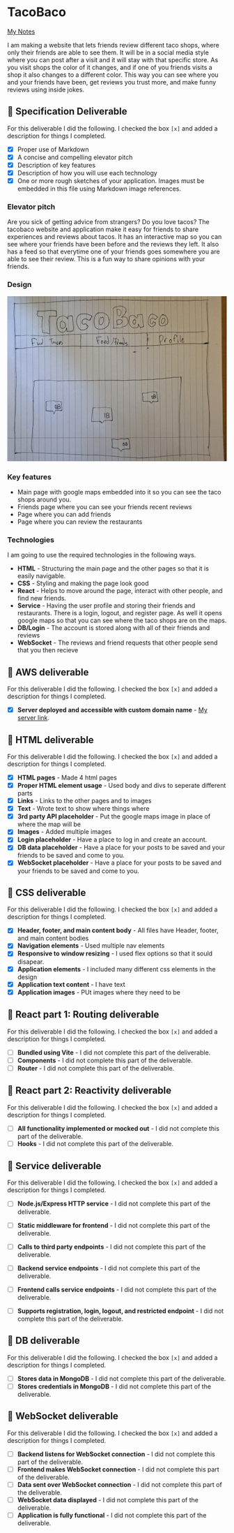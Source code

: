 # TacoBaco

[My Notes](notes.md)

I am making a website that lets friends review different taco shops, where only their friends are able to see them. It will be in a social media style where you can post after a visit and it will stay with that specific store. As you visit shops the color of it changes, and if one of you friends visits a shop it also changes to a different color. This way you can see where you and your friends have been, get reviews you trust more, and make funny reviews using inside jokes.


## 🚀 Specification Deliverable

For this deliverable I did the following. I checked the box `[x]` and added a description for things I completed.

- [x] Proper use of Markdown
- [x] A concise and compelling elevator pitch
- [x] Description of key features
- [x] Description of how you will use each technology
- [x] One or more rough sketches of your application. Images must be embedded in this file using Markdown image references.

### Elevator pitch

Are you sick of getting advice from strangers? Do you love tacos? The tacobaco website and application make it easy for friends to share experiences and reviews about tacos. It has an interactive map so you can see where your friends have been before and the reviews they left. It also has a feed so that everytime one of your friends goes somewhere you are able to see their review. This is a fun way to share opinions with your friends.

### Design

![Design image](design.jpg)


### Key features

- Main page with google maps embedded into it so you can see the taco shops around you.
- Friends page where you can see your friends recent reviews
- Page where you can add friends
- Page where you can review the restaurants

### Technologies

I am going to use the required technologies in the following ways.

- **HTML** - Structuring the main page and the other pages so that it is easily navigable.
- **CSS** - Styling and making the page look good
- **React** - Helps to move around the page, interact with other people, and find new friends.
- **Service** - Having the user profile and storing their friends and restaurants. There is a login, logout, and register page. As well it opens google maps so that you can see where the taco shops are on the maps.
- **DB/Login** - The account is stored along with all of their friends and reviews
- **WebSocket** - The reviews and friend requests that other people send that you then recieve

## 🚀 AWS deliverable

For this deliverable I did the following. I checked the box `[x]` and added a description for things I completed.

- [x] **Server deployed and accessible with custom domain name** - [My server link](https://yourdomainnamehere.click).

## 🚀 HTML deliverable

For this deliverable I did the following. I checked the box `[x]` and added a description for things I completed.

- [x] **HTML pages** - Made 4 html pages
- [x] **Proper HTML element usage** - Used body and divs to seperate different parts
- [x] **Links** - Links to the other pages and to images
- [x] **Text** - Wrote text to show where things where
- [x] **3rd party API placeholder** - Put the google maps image in place of where the map will be
- [x] **Images** - Added multiple images
- [x] **Login placeholder** - Have a place to log in and create an account.
- [x] **DB data placeholder** - Have a place for your posts to be saved and your friends to be saved and come to you.
- [x] **WebSocket placeholder** - Have a place for your posts to be saved and your friends to be saved and come to you.

## 🚀 CSS deliverable

For this deliverable I did the following. I checked the box `[x]` and added a description for things I completed.

- [x] **Header, footer, and main content body** - All files have Header, footer, and main content bodies
- [x] **Navigation elements** - Used multiple nav elements
- [x] **Responsive to window resizing** - I used flex options so that it sould disapear.
- [x] **Application elements** - I included many different css elements in the design
- [x] **Application text content** - I have text
- [x] **Application images** - PUt images where they need to be

## 🚀 React part 1: Routing deliverable

For this deliverable I did the following. I checked the box `[x]` and added a description for things I completed.

- [ ] **Bundled using Vite** - I did not complete this part of the deliverable.
- [ ] **Components** - I did not complete this part of the deliverable.
- [ ] **Router** - I did not complete this part of the deliverable.

## 🚀 React part 2: Reactivity deliverable

For this deliverable I did the following. I checked the box `[x]` and added a description for things I completed.

- [ ] **All functionality implemented or mocked out** - I did not complete this part of the deliverable.
- [ ] **Hooks** - I did not complete this part of the deliverable.

## 🚀 Service deliverable

For this deliverable I did the following. I checked the box `[x]` and added a description for things I completed.

- [ ] **Node.js/Express HTTP service** - I did not complete this part of the deliverable.
- [ ] **Static middleware for frontend** - I did not complete this part of the deliverable.
- [ ] **Calls to third party endpoints** - I did not complete this part of the deliverable.
- [ ] **Backend service endpoints** - I did not complete this part of the deliverable.
- [ ] **Frontend calls service endpoints** - I did not complete this part of the deliverable.
- [ ] **Supports registration, login, logout, and restricted endpoint** - I did not complete this part of the deliverable.


## 🚀 DB deliverable

For this deliverable I did the following. I checked the box `[x]` and added a description for things I completed.

- [ ] **Stores data in MongoDB** - I did not complete this part of the deliverable.
- [ ] **Stores credentials in MongoDB** - I did not complete this part of the deliverable.

## 🚀 WebSocket deliverable

For this deliverable I did the following. I checked the box `[x]` and added a description for things I completed.

- [ ] **Backend listens for WebSocket connection** - I did not complete this part of the deliverable.
- [ ] **Frontend makes WebSocket connection** - I did not complete this part of the deliverable.
- [ ] **Data sent over WebSocket connection** - I did not complete this part of the deliverable.
- [ ] **WebSocket data displayed** - I did not complete this part of the deliverable.
- [ ] **Application is fully functional** - I did not complete this part of the deliverable.
